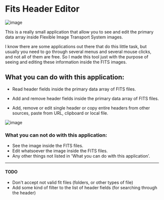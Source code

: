 # Fits Header Editor

![image](https://github.com/user-attachments/assets/61ad3094-3b5d-478d-9778-23964156ee86)


This is a really small application that allow you to see and edit the primary data array inside Flexible Image Transport System images.

I know there are some applications out there that do this little task, but usually you need to go through several menus and several mouse clicks, and not all of them are free. So I made this tool just with the purpose of seeing and editing these information inside the FITS images.

## What you can do with this application:

* Read header fields inside the primary data array of FITS files.
* Add and remove header fields inside the primary data array of FITS files.

* Add, remove or edit single header or copy entire headers from other sources, paste from URL, clipboard or local file.

![image](https://github.com/user-attachments/assets/cf032a61-f54b-4cda-9665-6e705a5b0480)


### What you can not do with this application:

* See the image inside the FITS files.
* Edit whatsoever the image inside the FITS files.
* Any other things not listed in 'What you can do with this application'.

--------------

#### TODO
* Don't accept not valid fit files (folders, or other types of file)
* Add some kind of filter to the list of header fields (for searching through the header)
